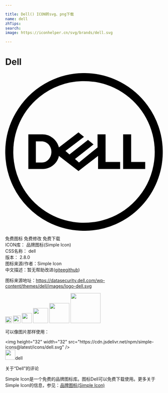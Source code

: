 ```yaml
---

title: Dell() ICON转svg、png下载
name: dell
zhTips: 
search: 
image: https://iconhelper.cn/svg/brands/dell.svg

---
```


# Dell  <small style="font-size: 60%;font-weight: 100"></small>

<div id="svg" class="svg-wrap">
<svg xmlns="http://www.w3.org/2000/svg" role="img" viewBox="0 0 24 24"><title>Dell icon</title><path d="M17.963 14.6V9.324h1.222v4.204h2.14v1.07h-3.362zm-9.784-3.288l2.98-2.292c.281.228.56.458.841.687l-2.827 2.14.611.535 2.827-2.216c.281.228.56.458.841.688a295.83 295.83 0 0 1-2.827 2.216l.61.536 2.83-2.295-.001-1.986h1.223v4.204h2.216v1.07h-3.362v-1.987c-.995.763-1.987 1.529-2.981 2.292l-2.981-2.292c-.144.729-.653 1.36-1.312 1.694-.285.147-.597.24-.915.276-.183.022-.367.017-.551.017H3.516V9.325H5.69a2.544 2.544 0 0 1 1.563.557c.454.36.778.872.927 1.43m-3.516-.917v3.21l.953-.001a1.377 1.377 0 0 0 1.036-.523 1.74 1.74 0 0 0 .182-1.889 1.494 1.494 0 0 0-.976-.766c-.166-.04-.338-.03-.507-.032h-.688zM11.82 0h.337a11.94 11.94 0 0 1 5.405 1.373 12.101 12.101 0 0 1 4.126 3.557A11.93 11.93 0 0 1 24 11.82v.36a11.963 11.963 0 0 1-3.236 8.033A11.967 11.967 0 0 1 12.182 24h-.361a11.993 11.993 0 0 1-4.145-.806 12.04 12.04 0 0 1-4.274-2.836A12.057 12.057 0 0 1 .576 15.67 12.006 12.006 0 0 1 0 12.181v-.361a11.924 11.924 0 0 1 1.992-6.396 12.211 12.211 0 0 1 4.71-4.172A11.875 11.875 0 0 1 11.82 0m-.153 1.23a10.724 10.724 0 0 0-6.43 2.375 10.78 10.78 0 0 0-3.319 4.573 10.858 10.858 0 0 0 .193 8.12 10.788 10.788 0 0 0 3.546 4.421 10.698 10.698 0 0 0 4.786 1.946c1.456.209 2.955.124 4.376-.26a10.756 10.756 0 0 0 5.075-3.062 10.742 10.742 0 0 0 2.686-5.28 10.915 10.915 0 0 0-.122-4.682 10.77 10.77 0 0 0-7.098-7.626 10.78 10.78 0 0 0-3.693-.525z"/></svg>
</div>
<detail full-name='dell'></detail>

<div class="detail-page">
<p>
<span><span class="badge-success badge">免费图标</span> <span class="badge-success badge">免费修改</span>  <span class="badge-success badge">免费下载</span> </span>
<br/>
<span>
ICON库：
<span class="badge-secondary badge">品牌图标(Simple Icon)</span> 
</span>
<br/>
<span>
CSS名称：
<span class="badge-secondary badge">dell</span> 
</span>

<br/>
<span>
版本：
<span class="badge-secondary badge">2.8.0</span> 
</span>
<br/>
<span>图标来源/作者：<span class="badge-light badge">Simple Icon</span></span> 
<br/>
<span class="zh-detail">中文描述：暂无<span class="help-link"><span>帮助改进</span>(<a href="https://gitee.com/liuwave/icon-helper/edit/master/json/brands/dell.json" target="_blank" rel="noopener noreferrer">gitee</a><a href="https://github.com/liuwave/icon-helper/edit/master/json/brands/dell.json" target="_blank" rel="noopener noreferrer">github</a></span>)</span><br/>
</p>
</div><div class="description description alert alert-light"><p>图标来源地址：<a href="https://datasecurity.dell.com/wp-content/themes/dell/images/logo-dell.svg" target="_blank" rel="noopener noreferrer">https://datasecurity.dell.com/wp-content/themes/dell/images/logo-dell.svg</a></p></div>
<div class="alert alert-dark">
<img height="21" width="21" src="https://cdn.jsdelivr.net/npm/simple-icons@latest/icons/dell.svg" />
<img height="24" width="24" src="https://cdn.jsdelivr.net/npm/simple-icons@latest/icons/dell.svg" />
<img height="32" width="32" src="https://cdn.jsdelivr.net/npm/simple-icons@latest/icons/dell.svg" />
<img height="48" width="48" src="https://cdn.jsdelivr.net/npm/simple-icons@latest/icons/dell.svg" />
<img height="64" width="64" src="https://cdn.jsdelivr.net/npm/simple-icons@latest/icons/dell.svg" />
<img height="96" width="96" src="https://cdn.jsdelivr.net/npm/simple-icons@latest/icons/dell.svg" />

</div>
<div>
  <p>可以像图片那样使用：    
  </p>
  <div class="alert alert-primary" style="font-size: 14px">
    &lt;img height="32" width="32" src="https://cdn.jsdelivr.net/npm/simple-icons@latest/icons/dell.svg" /&gt;
    <copy-btn content='<img height="32" width="32" src="https://cdn.jsdelivr.net/npm/simple-icons@latest/icons/dell.svg" />'></copy-btn>
  </div>
  <div class="alert alert-secondary">
    <img height="32" width="32" src="https://cdn.jsdelivr.net/npm/simple-icons@latest/icons/dell.svg" />dell
    <copy-btn content="dell" btn-title="复制图标名称"></copy-btn>
  </div>
</div>

<Vssue title="关于“Dell”的评论" >关于“Dell”的评论</Vssue>


<div><p>Simple Icon是一个免费的品牌图标库。图标Dell可以免费下载使用。更多关于  Simple Icon的信息，参见：<a target="_blank" href="https://iconhelper.cn/brands.html">品牌图标(Simple Icon)</a>
</p></div>
